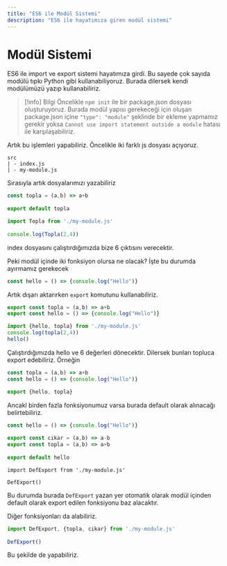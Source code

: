 ```yaml
---
title: "ES6 ile Modül Sistemi"
description: "ES6 ile hayatımıza giren modül sistemi"
---
```


# Modül Sistemi

ES6 ile import ve export sistemi hayatımıza girdi. Bu sayede çok sayıda modülü tıpkı Python gibi kullanabiliyoruz. Burada dilersek kendi modülümüzü yazıp kullanabiliriz.

>[!info] Bilgi
>Öncelikle `npm init` ile bir package.json dosyası oluşturuyoruz. Burada modül yapısı gerekeceği için oluşan package.json içine `"type": "module"` şeklinde bir ekleme yapmamız gerekir yoksa `Cannot use import statement outside a module` hatası ile karşılaşabiliriz.


Artık bu işlemleri yapabiliriz. Öncelikle iki farklı js dosyası açıyoruz.

	src
	| - index.js
	| - my-module.js

Sırasıyla artık dosyalarımızı yazabiliriz

```js:my-module.js
const topla = (a,b) => a+b
 
export default topla
```

```js:index.js
import Topla from './my-module.js'  
  
console.log(Topla(2,4))
```

index dosyasını çalıştırdığımızda bize 6 çıktısını verecektir.

Peki modül içinde iki fonksiyon olursa ne olacak? İşte bu durumda ayırmamız gerekecek

```js:my-mdoule.js
const hello = () => {console.log("Hello")}
```

Artık dışarı aktarırken `export` komutunu kullanabiliriz.

```js:my-module.js
export const topla = (a,b) => a+b
export const hello = () => {console.log("Hello")}
```

```js:index.js
import {hello, topla} from './my-module.js'
console.log(topla(2,4))
hello()
```

Çalıştırdığımızda hello ve 6 değerleri dönecektir. Dilersek bunları topluca export edebiliriz. Örneğin

```js:my-module.js
const topla = (a,b) => a+b
const hello = () => {console.log("Hello")}

export {hello, topla}
```

Ancakl birden fazla fonksiyonumuz varsa burada default olarak alınacağı belirtebiliriz. 

```js:my-module.js
const hello = () => {console.log("Hello")}  
  
export const cikar = (a,b) => a-b  
export const topla = (a,b) => a+b  
  
export default hello
```

```js:index-js
import DefExport from './my-module.js'  
  
DefExport()
```

Bu durumda burada `DefExport` yazan yer otomatik olarak modül içinden default olarak export edilen fonksiyonu baz alacaktır.

Diğer fonksiyonları da alabiliriz.

```js:index.js
import DefExport, {topla, cikar} from './my-module.js'  
  
DefExport()
```

Bu şekilde de yapabiliriz.